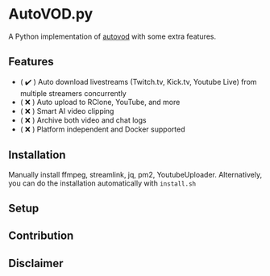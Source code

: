 # AutoVOD.py

A Python implementation of [autovod](https://github.com/jenslys/AutoVOD) with some extra features.

## Features
- ( :heavy_check_mark: ) Auto download livestreams (Twitch.tv, Kick.tv, Youtube Live) from multiple streamers concurrently
- ( :x: ) Auto upload to RClone, YouTube, and more
- ( :x: ) Smart AI video clipping
- ( :x: ) Archive both video and chat logs
-  ( :x: ) Platform independent and Docker supported

## Installation

Manually install ffmpeg, streamlink, jq, pm2, YoutubeUploader. Alternatively, you can do the installation automatically with `install.sh`

## Setup

## Contribution

## Disclaimer


